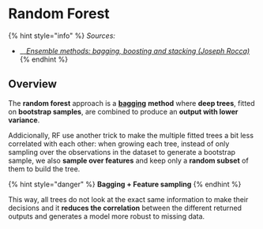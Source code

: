 # Random Forest

{% hint style="info" %}
_Sources:_

* \_\_[_Ensemble methods: bagging, boosting and stacking \(Joseph Rocca\)_](https://towardsdatascience.com/ensemble-methods-bagging-boosting-and-stacking-c9214a10a205)
{% endhint %}

## Overview

The **random forest** approach is a [**bagging**](../../../ml-techniques/ensemble-methods.md#bagging) **method** where **deep trees**, fitted on **bootstrap samples**, are combined to produce an **output with lower variance**.

Addicionally, RF use another trick to make the multiple fitted trees a bit less correlated with each other: when growing each tree, instead of only sampling over the observations in the dataset to generate a bootstrap sample, we also **sample over features** and keep only a **random subset** of them to build the tree.

{% hint style="danger" %}
**Bagging + Feature sampling**
{% endhint %}

This way, all trees do not look at the exact same information to make their decisions and it **reduces the correlation** between the different returned outputs and generates a model more robust to missing data.

